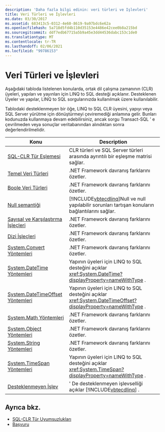 ```yaml
---
description: 'Daha fazla bilgi edinin: veri türleri ve Işlevleri'
title: Veri Türleri ve İşlevleri
ms.date: 03/30/2017
ms.assetid: 683413c5-0312-4e60-8619-9a97bdc6e62a
ms.openlocfilehash: 5a718d5fd4b110d35153e4486e42cee0b8a215bd
ms.sourcegitcommit: ddf7edb67715a5b9a45e3dd44536dabc153c1de0
ms.translationtype: MT
ms.contentlocale: tr-TR
ms.lasthandoff: 02/06/2021
ms.locfileid: "99786153"
---
```

# <a name="data-types-and-functions"></a>Veri Türleri ve İşlevleri

Aşağıdaki tabloda listelenen konularda, ortak dil çalışma zamanının (CLR) üyeleri, yapıları ve yayınları için LINQ to SQL desteği açıklanır. Desteklenen Üyeler ve yapılar, LINQ to SQL sorgularınızda kullanılmak üzere kullanılabilir.  
  
 Tablodaki desteklenmeyen bir öğe, LINQ to SQL CLR üyesini, yapıyı veya SQL Server yürütme için dönüştürmeyi çeviremediği anlamına gelir. Bunları kodunuzda kullanmaya devam edebilirsiniz, ancak sorgu Transact-SQL ' e çevrilmeden veya sonuçlar veritabanından alındıktan sonra değerlendirilmelidir.  
  
|Konu|Description|  
|-----------|-----------------|  
|[SQL-CLR Tür Eşlemesi](sql-clr-type-mapping.md)|CLR türleri ve SQL Server türleri arasında ayrıntılı bir eşleşme matrisi sağlar.|  
|[Temel Veri Türleri](basic-data-types.md)|.NET Framework davranış farklarını özetler.|  
|[Boole Veri Türleri](boolean-data-types.md)|.NET Framework davranış farklarını özetler.|  
|[Null semantiği](null-semantics.md)|[!INCLUDE[vbtecdlinq](../../../../../../includes/vbtecdlinq-md.md)]Null ve null yapılabilir sorunları tartışan konuların bağlantılarını sağlar.|  
|[Sayısal ve Karşılaştırma İşleçleri](numeric-and-comparison-operators.md)|.NET Framework davranış farklarını özetler.|  
|[Dizi İşleçleri](sequence-operators.md)|.NET Framework davranış farklarını özetler.|  
|[System.Convert Yöntemleri](system-convert-methods.md)|.NET Framework davranış farklarını özetler.|  
|[System.DateTime Yöntemleri](system-datetime-methods.md)|Yapının üyeleri için LINQ to SQL desteğini açıklar <xref:System.DateTime?displayProperty=nameWithType> .|  
|[System.DateTimeOffset Yöntemleri](system-datetimeoffset-methods.md)|Yapının üyeleri için LINQ to SQL desteğini açıklar <xref:System.DateTimeOffset?displayProperty=nameWithType> .|  
|[System.Math Yöntemleri](system-math-methods.md)|.NET Framework davranış farklarını özetler.|  
|[System.Object Yöntemleri](system-object-methods.md)|.NET Framework davranış farklarını özetler.|  
|[System.String Yöntemleri](system-string-methods.md)|.NET Framework davranış farklarını özetler.|  
|[System.TimeSpan Yöntemleri](system-timespan-methods.md)|Yapının üyeleri için LINQ to SQL desteğini açıklar <xref:System.TimeSpan?displayProperty=nameWithType> .|  
|[Desteklenmeyen İşlev](unsupported-functionality.md)|' De desteklenmeyen işlevselliği açıklar [!INCLUDE[vbtecdlinq](../../../../../../includes/vbtecdlinq-md.md)] .|  
  
## <a name="see-also"></a>Ayrıca bkz.

- [SQL-CLR Tür Uyumsuzlukları](sql-clr-type-mismatches.md)
- [Başvuru](reference.md)
